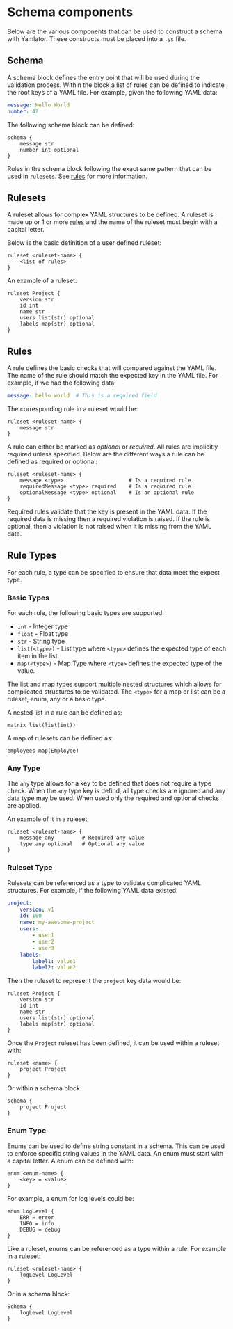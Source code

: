 # Schema components

Below are the various components that can be used to construct a schema with Yamlator. These constructs must be placed into a `.ys` file.

## Schema

A schema block defines the entry point that will be used during the validation process. Within the block a list of rules can be defined to indicate the root keys of a YAML file. For example, given the following YAML data:

```yaml
message: Hello World
number: 42
```

The following schema block can be defined:

```text
schema {
    message str
    number int optional
}
```

Rules in the schema block following the exact same pattern that can be used in `rulesets`. See [rules](#rules) for more information.

## Rulesets

A ruleset allows for complex YAML structures to be defined. A ruleset is made up or 1 or more [rules](#rules) and the name of the ruleset must begin with a capital letter.

Below is the basic definition of a user defined ruleset:

```text
ruleset <ruleset-name> {
    <list of rules>
}
```

An example of a ruleset:

```text
ruleset Project {
    version str
    id int
    name str
    users list(str) optional
    labels map(str) optional
}
```

## Rules

A rule defines the basic checks that will compared against the YAML file. The name of the rule should match the expected key in the YAML file. For example, if we had the following data:

```yaml
message: hello world  # This is a required field
```

The corresponding rule in a ruleset would be:

```text
ruleset <ruleset-name> {
    message str
}
```

A rule can either be marked as *optional* or *required*. All rules are implicitly required unless specified. Below are the different ways a rule can be defined as required or optional:

```text
ruleset <ruleset-name> {
    message <type>                     # Is a required rule
    requiredMessage <type> required    # Is a required rule
    optionalMessage <type> optional    # Is an optional rule
}
```

Required rules validate that the key is present in the YAML data. If the required data is missing then a required violation is raised. If the rule is optional, then a violation is not raised when it is missing from the YAML data.

## Rule Types

For each rule, a type can be specified to ensure that data meet the expect type.

### Basic Types

For each rule, the following basic types are supported:

* `int` - Integer type
* `float` - Float type
* `str` - String type
* `list(<type>)` - List type where `<type>` defines the expected type of each item in the list.
* `map(<type>)` - Map Type where `<type>` defines the expected type of the value.

The list and map types support multiple nested structures which allows for complicated structures to be validated. The `<type>` for a map or list can be a ruleset, enum, any or a basic type.

A nested list in a rule can be defined as:

```text
matrix list(list(int))
```

A map of rulesets can be defined as:

```text
employees map(Employee)
```

### Any Type

The `any` type allows for a key to be defined that does not require a type check. When the `any` type key is defind, all type checks are ignored and any data type may be used. When used only the required and optional checks are applied.

An example of it in a ruleset:

```text
ruleset <ruleset-name> {
    message any         # Required any value
    type any optional   # Optional any value
}
```

### Ruleset Type

Rulesets can be referenced as a type to validate complicated YAML structures. For example, if the following YAML data existed:

```yaml
project:
    version: v1
    id: 100
    name: my-awesome-project
    users:
        - user1
        - user2
        - user3
    labels:
        label1: value1
        label2: value2
```

Then the ruleset to represent the `project` key data would be:

```text
ruleset Project {
    version str
    id int
    name str
    users list(str) optional
    labels map(str) optional
}
```

Once the `Project` ruleset has been defined, it can be used within a ruleset with:

```text
ruleset <name> {
    project Project
}
```

Or within a schema block:

```text
schema {
    project Project
}
```

### Enum Type

Enums can be used to define string constant in a schema. This can be used to enforce specific string values in the YAML data. An enum must start with a capital letter. A enum can be defined with:

```text
enum <enum-name> {
    <key> = <value>
}
```

For example, a enum for log levels could be:

```text
enum LogLevel {
    ERR = error
    INFO = info
    DEBUG = debug
}
```

Like a ruleset, enums can be referenced as a type within a rule. For example in a ruleset:

```text
ruleset <ruleset-name> {
    logLevel LogLevel
}
```

Or in a schema block:

```text
Schema {
    logLevel LogLevel
}
```
